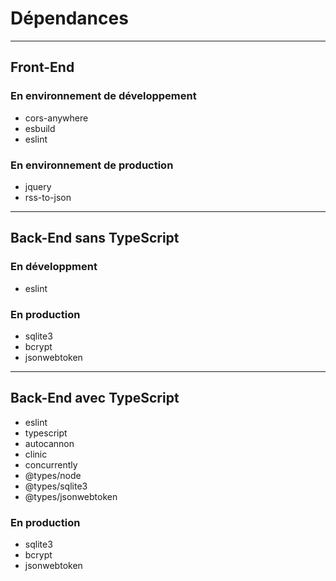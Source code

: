 # Dépendances

---

## Front-End

### En environnement de développement

- cors-anywhere
- esbuild
- eslint

### En environnement de production

- jquery
- rss-to-json

---

## Back-End sans TypeScript

### En développment

- eslint

### En production

- sqlite3
- bcrypt
- jsonwebtoken

---

## Back-End avec TypeScript

- eslint
- typescript
- autocannon
- clinic
- concurrently
- @types/node
- @types/sqlite3
- @types/jsonwebtoken


### En production

- sqlite3
- bcrypt
- jsonwebtoken
